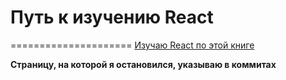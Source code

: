 # Путь к изучению React
=====================
[Изучаю React по этой книге](https://github.com/the-road-to-learn-react)

**Страницу, на которой я остановился, указываю в коммитах**

